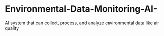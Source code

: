 # Environmental-Data-Monitoring-AI-
 AI system that can collect, process, and analyze environmental data like air quality
